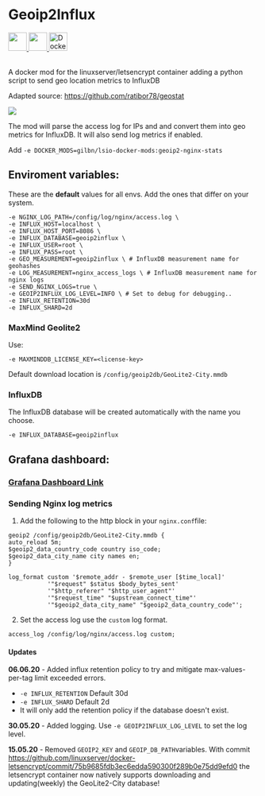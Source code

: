 # Geoip2Influx

<p align="center"></a>

<a href="https://discord.gg/HSPa4cz" rel="noopener"><img class="alignnone" title="Geoip2Influx!" src="https://img.shields.io/badge/chat-Discord-blue.svg?style=for-the-badge&logo=discord" alt="" height="37" />
</a>
<a href="https://technicalramblings.com/" rel="noopener"><img class="alignnone" title="technicalramblings!" src="https://img.shields.io/badge/blog-technicalramblings.com-informational.svg?style=for-the-badge" alt="" height="37" />
</a>
<a href="https://hub.docker.com/r/gilbn/lsio-docker-mods" rel="noopener"><img alt="Docker Cloud Build Status" src="https://img.shields.io/docker/cloud/build/gilbn/lsio-docker-mods?style=for-the-badge&logo=docker" height="37">
</a>
<br />
<br />

A docker mod for the linuxserver/letsencrypt container adding a python script to send geo location metrics to InfluxDB

Adapted source: https://github.com/ratibor78/geostat

![](https://i.imgur.com/mh0IhYA.jpg)

The mod will parse the access log for IPs and and convert them into geo metrics for InfluxDB. It will also send log metrics if enabled.

Add `-e DOCKER_MODS=gilbn/lsio-docker-mods:geoip2-nginx-stats`

## Enviroment variables:

These are the **default** values for all envs. 
Add the ones that differ on your system. 
```
-e NGINX_LOG_PATH=/config/log/nginx/access.log \
-e INFLUX_HOST=localhost \
-e INFLUX_HOST_PORT=8086 \
-e INFLUX_DATABASE=geoip2influx \
-e INFLUX_USER=root \
-e INFLUX_PASS=root \
-e GEO_MEASUREMENT=geoip2influx \ # InfluxDB measurement name for geohashes
-e LOG_MEASUREMENT=nginx_access_logs \ # InfluxDB measurement name for nginx logs
-e SEND_NGINX_LOGS=true \
-e GEOIP2INFLUX_LOG_LEVEL=INFO \ # Set to debug for debugging..
-e INFLUX_RETENTION=30d
-e INFLUX_SHARD=2d

 ```
### MaxMind Geolite2

Use: 
```
-e MAXMINDDB_LICENSE_KEY=<license-key>
```
Default download location is `/config/geoip2db/GeoLite2-City.mmdb`

### InfluxDB 

The InfluxDB database will be created automatically with the name you choose.

```
-e INFLUX_DATABASE=geoip2influx 
```

## Grafana dashboard: 
### [Grafana Dashboard Link](https://grafana.com/grafana/dashboards/12268/)

### Sending Nginx log metrics

1. Add the following to the http block in your `nginx.conf`file:

```nginx
geoip2 /config/geoip2db/GeoLite2-City.mmdb {
auto_reload 5m;
$geoip2_data_country_code country iso_code;
$geoip2_data_city_name city names en;
}

log_format custom '$remote_addr - $remote_user [$time_local]'
           '"$request" $status $body_bytes_sent'
           '"$http_referer" "$http_user_agent"'
           '"$request_time" "$upstream_connect_time"'
           '"$geoip2_data_city_name" "$geoip2_data_country_code"';
 ```
 
 2. Set the access log use the `custom` log format. 
 ```nginx
 access_log /config/log/nginx/access.log custom;
 ```

#### Updates 
**06.06.20** - Added influx retention policy to try and mitigate max-values-per-tag limit exceeded errors.

  * `-e INFLUX_RETENTION` Default 30d
  * `-e INFLUX_SHARD` Default 2d
  * It will only add the retention policy if the database doesn't exist.

**30.05.20** - Added logging. Use `-e GEOIP2INFLUX_LOG_LEVEL` to set the log level.

**15.05.20** - Removed `GEOIP2_KEY` and `GEOIP_DB_PATH`variables. With commit https://github.com/linuxserver/docker-letsencrypt/commit/75b9685fdb3ec6edda590300f289b0e75dd9efd0 the letsencrypt container now natively supports downloading and updating(weekly) the GeoLite2-City database!
